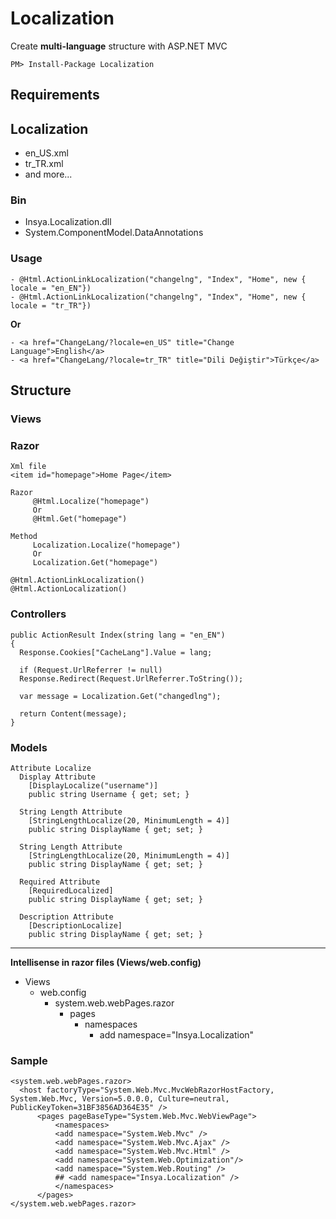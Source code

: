 Localization
============

Create **multi-language** structure with ASP.NET MVC

	PM> Install-Package Localization

Requirements
---------------  

## Localization
  - en_US.xml
  - tr_TR.xml
  - and more...
  
### Bin
  - Insya.Localization.dll
  - System.ComponentModel.DataAnnotations

### Usage
    - @Html.ActionLinkLocalization("changelng", "Index", "Home", new { locale = "en_EN"})
    - @Html.ActionLinkLocalization("changelng", "Index", "Home", new { locale = "tr_TR"})
  
  **Or**
    
    - <a href="ChangeLang/?locale=en_US" title="Change Language">English</a>
    - <a href="ChangeLang/?locale=tr_TR" title="Dili Değiştir">Türkçe</a>


Structure
---------------

### Views

### Razor
	Xml file
    <item id="homepage">Home Page</item>
    
    Razor
         @Html.Localize("homepage")
    	 Or
         @Html.Get("homepage")
      
    Method
         Localization.Localize("homepage")
         Or
         Localization.Get("homepage")
    
    @Html.ActionLinkLocalization()
    @Html.ActionLocalization()

### Controllers

```
public ActionResult Index(string lang = "en_EN")
{
  Response.Cookies["CacheLang"].Value = lang;
  
  if (Request.UrlReferrer != null)
  Response.Redirect(Request.UrlReferrer.ToString());
  
  var message = Localization.Get("changedlng");
  
  return Content(message);
}
```

### Models
  
    Attribute Localize
      Display Attribute 
        [DisplayLocalize("username")]
        public string Username { get; set; }
      
      String Length Attribute 
        [StringLengthLocalize(20, MinimumLength = 4)]
        public string DisplayName { get; set; }
      
      String Length Attribute 
        [StringLengthLocalize(20, MinimumLength = 4)]
        public string DisplayName { get; set; }
      
      Required Attribute 
        [RequiredLocalized]
        public string DisplayName { get; set; }
      
      Description Attribute 
        [DescriptionLocalize]
        public string DisplayName { get; set; }

----------

**Intellisense in razor files (Views/web.config)**
- Views
	- web.config
		- system.web.webPages.razor
			- pages
            	- namespaces
            		- add namespace="Insya.Localization" 

### Sample 

```
<system.web.webPages.razor>
  <host factoryType="System.Web.Mvc.MvcWebRazorHostFactory, System.Web.Mvc, Version=5.0.0.0, Culture=neutral, PublicKeyToken=31BF3856AD364E35" />
      <pages pageBaseType="System.Web.Mvc.WebViewPage">
          <namespaces>
          <add namespace="System.Web.Mvc" />
          <add namespace="System.Web.Mvc.Ajax" />
          <add namespace="System.Web.Mvc.Html" />
          <add namespace="System.Web.Optimization"/>
          <add namespace="System.Web.Routing" />
          ## <add namespace="Insya.Localization" />
          </namespaces>
      </pages>
</system.web.webPages.razor>
```
